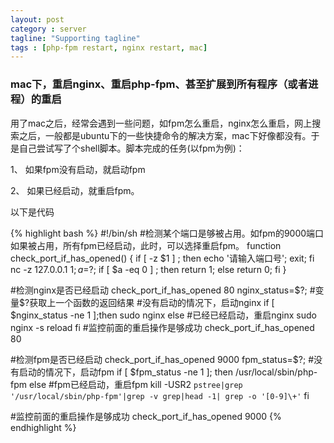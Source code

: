 ```yaml
---
layout: post
category : server
tagline: "Supporting tagline"
tags : [php-fpm restart, nginx restart, mac]
---
```

### mac下，重启nginx、重启php-fpm、甚至扩展到所有程序（或者进程）的重启

 用了mac之后，经常会遇到一些问题，如fpm怎么重启，nginx怎么重启，网上搜索之后，一般都是ubuntu下的一些快捷命令的解决方案，mac下好像都没有。于是自己尝试写了个shell脚本。脚本完成的任务(以fpm为例)：

1、 如果fpm没有启动，就启动fpm

2、 如果已经启动，就重启fpm。

以下是代码

{% highlight bash %}
  #!/bin/sh
  #检测某个端口是够被占用。如fpm的9000端口如果被占用，所有fpm已经启动，此时，可以选择重启fpm。
  function check_port_if_has_opened()
  {
  	if [ -z $1 ] ; then
    	echo '请输入端口号';
    	exit;
  	fi
  	nc -z 127.0.0.1 $1;
  	a=$?;
  	if [ $a -eq 0 ] ;
  	then
    	return 1;
  	else
    	return 0;
  	fi
  }

  #检测nginx是否已经启动
  check_port_if_has_opened 80
  nginx_status=$?; #变量$?获取上一个函数的返回结果
  #没有启动的情况下，启动nginx
  if [ $nginx_status -ne 1 ];then
  	sudo nginx
  else
  	#已经已经启动，重启nginx
  	sudo nginx -s reload
  fi
  #监控前面的重启操作是够成功
  check_port_if_has_opened 80

  #检测fpm是否已经启动
  check_port_if_has_opened 9000
  fpm_status=$?;
  #没有启动的情况下，启动fpm
  if [ $fpm_status -ne 1 ];
  then
  	/usr/local/sbin/php-fpm
  else
  	#fpm已经启动，重启fpm
  	kill -USR2 `pstree|grep '/usr/local/sbin/php-fpm'|grep -v grep|head -1|	grep -o '[0-9]\+'`
  fi

  #监控前面的重启操作是够成功
  check_port_if_has_opened 9000
{% endhighlight %}
